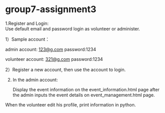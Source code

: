 # group7-assignment3
 1.Register and Login:   
 Use default email and password login as volunteer or administer.
 
 1）Sample account：
   
  admin account: 123@g.com   password:1234
  
  volunteer account: 321@g.com   password:1234

 2）Register a new account, then use the account to login.

 2. In the admin account:

     Display the event information on the event_information.html page after the admin inputs the event details on event_management.html page.


  When the volunteer edit his profile, print information in python.
  
 
